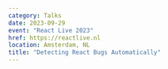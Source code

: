 ```yaml
---
category: Talks
date: 2023-09-29
event: "React Live 2023"
href: https://reactlive.nl
location: Amsterdam, NL
title: "Detecting React Bugs Automatically"
---
```

